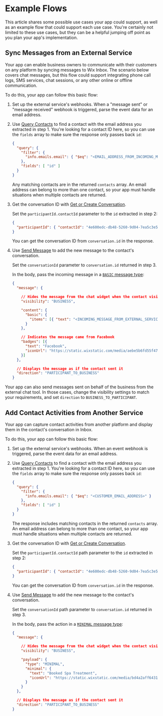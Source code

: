 # Example Flows

This article shares some possible use cases your app could support,
as well as an example flow that could support each use case.
You're certainly not limited to these use cases,
but they can be a helpful jumping off point
as you plan your app's implementation.

## Sync Messages from an External Service

Your app can enable business owners to communicate with their customers on any platform
by syncing messages to Wix Inbox.
The scenario below covers chat messages,
but this flow could support integrating phone call logs, SMS services,
chat sessions, or any other online or offline communication.

To do this, your app can follow this basic flow:

1. Set up the external service's webhooks.
    When a "message sent" or "message received" webhook is triggered,
    parse the event data for an email address.

2. Use [Query Contacts][query-contacts]
    to find a contact with the email address you extracted in step 1.
    You're looking for a contact ID here,
    so you can use the `fields` array to make sure the response only passes back `id`:

    ```json
    {
      "query": {
        "filter": {
          "info.emails.email": { "$eq": "<EMAIL_ADDRESS_FROM_INCOMING_MESSAGE>" }
        },
        "fields": [ "id" ]
      }
    }
    ```

    Any matching contacts are in the returned `contacts` array.
    An email address can belong to more than one contact,
    so your app must handle situations when multiple contacts are returned.

3. Get the conversation ID with [Get or Create Conversation][get-or-create-conversation].

    Set the `participantId.contactId` parameter to the `id` extracted in step 2:

    ```json
    {
      "participantId": { "contactId": "4e600edc-db48-5260-9d04-7ea5c3e5fffd" }
    }
    ```

    You can get the conversation ID from `conversation.id` in the response.

4. Use [Send Message][send-message]
    to add the new message to the contact's conversation.

    Set the `conversationId` parameter to `conversation.id` returned in step 3.

    In the body, pass the incoming message in a [`BASIC` message type][plain-message-type]:

    ```json
    {
      "message": {

        // Hides the message from the chat widget when the contact visits the site
        "visibility": "BUSINESS",

        "content": {
          "basic": {
            "items": [{ "text": "<INCOMING_MESSAGE_FROM_EXTERNAL_SERVICE>" }]
          }
        },

        // Indicates the message came from Facebook
        "badges": [{
          "text": "Facebook",
          "iconUrl": "https://static.wixstatic.com/media/aebe5b6fd55f471a936c72ff2c8289d7.png/v1/fill/w_43,h_43,al_c,q_85,usm_0.66_1.00_0.01/aebe5b6fd55f471a936c72ff2c8289d7.webp"
        }]
      },

      // Displays the message as if the contact sent it
      "direction": "PARTICIPANT_TO_BUSINESS"
    }
    ```

Your app can also send messages sent on behalf of the business
from the external chat tool.
In those cases, change the visibility settings to match your requirements,
and set `direction` to `BUSINESS_TO_PARTICIPANT`.

## Add Contact Activities from Another Service

Your app can capture contact activities from another platform
and display them in the contact's conversation in Inbox.

To do this, your app can follow this basic flow:

1. Set up the external service's webhooks.
    When an event webhook is triggered,
    parse the event data for an email address.

2. Use [Query Contacts][query-contacts]
    to find a contact with the email address you extracted in step 1.
    You're looking for a contact ID here,
    so you can use the `fields` array to make sure the response only passes back `id`:

    ```json
    {
      "query": {
        "filter": {
          "info.emails.email": { "$eq": "<CUSTOMER_EMAIL_ADDRESS>" }
        },
        "fields": [ "id" ]
      }
    }
    ```

    The response includes matching contacts in the returned `contacts` array.
    An email address can belong to more than one contact,
    so your app must handle situations when multiple contacts are returned.

3. Get the conversation ID with [Get or Create Conversation][get-or-create-conversation].

    Set the `participantId.contactId` path parameter to the `id` extracted in step 2:

    ```json
    {
      "participantId": { "contactId": "4e600edc-db48-5260-9d04-7ea5c3e5fffd" }
    }
    ```

    You can get the conversation ID from `conversation.id` in the response.

4. Use [Send Message][send-message]
    to add the new message to the contact's conversation.

    Set the `conversationId` path parameter to `conversation.id` returned in step 3.

    In the body, pass the action in a [`MINIMAL` message type][minimal-message-type]:

    ```json
    {
      "message": {

        // Hides the message from the chat widget when the contact visits the site
        "visibility": "BUSINESS",

        "payload": {
          "type": "MINIMAL",
          "minimal": {
            "text": "Booked Spa Treatment",
            "iconUrl": "https://static.wixstatic.com/media/bd4a2aff643141cb8cbacde1a4007a2f.png/v1/fill/w_43,h_50,al_c,lg_1,q_85/bd4a2aff643141cb8cbacde1a4007a2f.webp"
          }
        }
      },

      // Displays the message as if the contact sent it
      "direction": "PARTICIPANT_TO_BUSINESS"
    }
    ```

[query-contacts]: https://dev.wix.com/api/rest/contacts/contacts/contacts-v4/query-contacts
[get-or-create-conversation]: conversations/get-or-create-conversation
[send-message]: messages/send-message
[plain-message-type]: messages/message-types#basic-messages
[minimal-message-type]: messages/message-types#minimal-messages